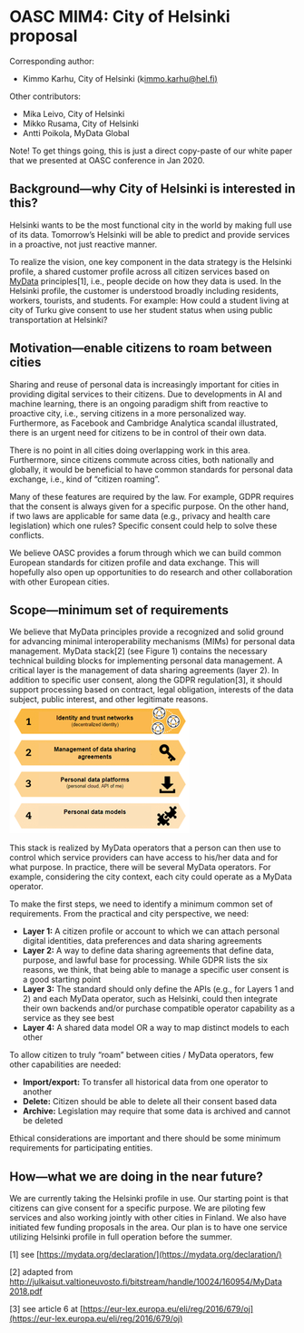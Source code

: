 # OASC MIM4: City of Helsinki proposal

Corresponding author:

* Kimmo Karhu, City of Helsinki \(k[immo.karhu@hel.fi\)](mailto:kimmo.karhu@hel.fi)

Other contributors:

* Mika Leivo, City of Helsinki
* Mikko Rusama, City of Helsinki
* Antti Poikola, MyData Global

Note! To get things going, this is just a direct copy-paste of our white paper that we presented at OASC conference in Jan 2020.

## Background—why City of Helsinki is interested in this? <a id="MIM4:PersonalDataManagement-Background&#x2014;whyCityofHelsinkiisinterestedinthis?"></a>

Helsinki wants to be the most functional city in the world by making full use of its data. Tomorrow’s Helsinki will be able to predict and provide services in a proactive, not just reactive manner.

To realize the vision, one key component in the data strategy is the Helsinki profile, a shared customer profile across all citizen services based on [MyData](https://mydata.org/) principles\[1\], i.e., people decide on how they data is used. In the Helsinki profile, the customer is understood broadly including residents, workers, tourists, and students. For example: How could a student living at city of Turku give consent to use her student status when using public transportation at Helsinki?

## Motivation—enable citizens to roam between cities <a id="MIM4:PersonalDataManagement-Motivation&#x2014;enablecitizenstoroambetweencities"></a>

Sharing and reuse of personal data is increasingly important for cities in providing digital services to their citizens. Due to developments in AI and machine learning, there is an ongoing paradigm shift from reactive to proactive city, i.e., serving citizens in a more personalized way. Furthermore, as Facebook and Cambridge Analytica scandal illustrated, there is an urgent need for citizens to be in control of their own data.

There is no point in all cities doing overlapping work in this area. Furthermore, since citizens commute across cities, both nationally and globally, it would be beneficial to have common standards for personal data exchange, i.e., kind of “citizen roaming”.

Many of these features are required by the law. For example, GDPR requires that the consent is always given for a specific purpose. On the other hand, if two laws are applicable for same data \(e.g., privacy and health care legislation\) which one rules? Specific consent could help to solve these conflicts.

We believe OASC provides a forum through which we can build common European standards for citizen profile and data exchange. This will hopefully also open up opportunities to do research and other collaboration with other European cities.

## Scope—minimum set of requirements <a id="MIM4:PersonalDataManagement-Scope&#x2014;minimumsetofrequirements"></a>

We believe that MyData principles provide a recognized and solid ground for advancing minimal interoperability mechanisms \(MIMs\) for personal data management. MyData stack\[2\] \(see Figure 1\) contains the necessary technical building blocks for implementing personal data management. A critical layer is the management of data sharing agreements \(layer 2\). In addition to specific user consent, along the GDPR regulation\[3\], it should support processing based on contract, legal obligation, interests of the data subject, public interest, and other legitimate reasons.![](../.gitbook/assets/30212123.png)

This stack is realized by MyData operators that a person can then use to control which service providers can have access to his/her data and for what purpose. In practice, there will be several MyData operators. For example, considering the city context, each city could operate as a MyData operator.

To make the first steps, we need to identify a minimum common set of requirements. From the practical and city perspective, we need:

* **Layer 1:** A citizen profile or account to which we can attach personal digital identities, data preferences and data sharing agreements
* **Layer 2:** A way to define data sharing agreements that define data, purpose, and lawful base for processing. While GDPR lists the six reasons, we think, that being able to manage a specific user consent is a good starting point
* **Layer 3:** The standard should only define the APIs \(e.g., for Layers 1 and 2\) and each MyData operator, such as Helsinki, could then integrate their own backends and/or purchase compatible operator capability as a service as they see best
* **Layer 4:** A shared data model OR a way to map distinct models to each other

To allow citizen to truly “roam” between cities / MyData operators, few other capabilities are needed:

* **Import/export:** To transfer all historical data from one operator to another
* **Delete:** Citizen should be able to delete all their consent based data
* **Archive:** Legislation may require that some data is archived and cannot be deleted

Ethical considerations are important and there should be some minimum requirements for participating entities.

## How—what we are doing in the near future? <a id="MIM4:PersonalDataManagement-How&#x2014;whatwearedoinginthenearfuture?"></a>

We are currently taking the Helsinki profile in use. Our starting point is that citizens can give consent for a specific purpose. We are piloting few services and also working jointly with other cities in Finland. We also have initiated few funding proposals in the area. Our plan is to have one service utilizing Helsinki profile in full operation before the summer.  
  


\[1\] see [https://mydata.org/declaration/](https://mydata.org/declaration/)

\[2\] adapted from [http://julkaisut.valtioneuvosto.fi/bitstream/handle/10024/160954/MyData 2018.pdf](http://julkaisut.valtioneuvosto.fi/bitstream/handle/10024/160954/MyData%202018.pdf)

\[3\] see article 6 at [https://eur-lex.europa.eu/eli/reg/2016/679/oj](https://eur-lex.europa.eu/eli/reg/2016/679/oj)


